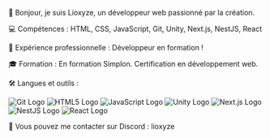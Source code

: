 👋 Bonjour, je suis Lioxyze, un développeur web passionné par la création.

💻 Compétences : HTML, CSS, JavaScript, Git, Unity, Next.js, NestJS, React

🚀 Expérience professionnelle : Développeur en formation !

🎓 Formation : En formation Simplon. Certification en développement web.

🛠️ Langues et outils :

![Git Logo](https://github.com/Lioxyze/.github/assets/160881557/638dfb6b-5524-4d96-9753-b7c0908fdb15)
![HTML5 Logo](https://github.com/Lioxyze/.github/assets/160881557/414c24c6-73a9-435b-a31e-8a509c1f18b6)
![JavaScript Logo](https://github.com/Lioxyze/.github/assets/160881557/8c0043c8-df87-4a9c-a33a-b5574db74ac9)
![Unity Logo](https://github.com/Lioxyze/.github/assets/160881557/97bdcf98-9328-49be-9f85-eb0a84ade3a9)
![Next.js Logo](https://github.com/Lioxyze/.github/assets/160881557/bb383a11-5ba2-4e41-a1d5-e96151cb964f)
![NestJS Logo](https://github.com/Lioxyze/.github/assets/160881557/c897234f-36de-45d4-97cb-f8d9fae489f4)
![React Logo](https://github.com/Lioxyze/.github/assets/160881557/f1f6d4c8-c5ed-4b6e-9d7d-b6b12aebc4c1)

📧 Vous pouvez me contacter sur Discord : lioxyze

